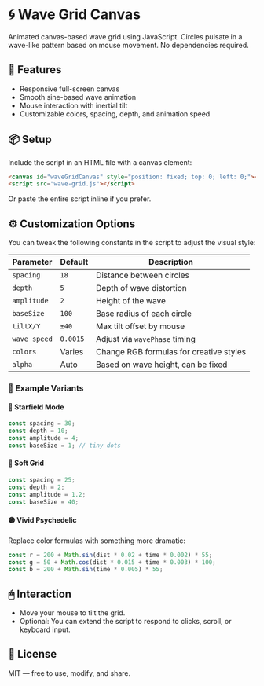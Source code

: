 # 🌀 Wave Grid Canvas

Animated canvas-based wave grid using JavaScript. Circles pulsate in a wave-like pattern based on mouse movement. No dependencies required.

## 🧩 Features

- Responsive full-screen canvas
- Smooth sine-based wave animation
- Mouse interaction with inertial tilt
- Customizable colors, spacing, depth, and animation speed

## 📦 Setup

Include the script in an HTML file with a canvas element:

```html
<canvas id="waveGridCanvas" style="position: fixed; top: 0; left: 0;"></canvas>
<script src="wave-grid.js"></script>
````

Or paste the entire script inline if you prefer.

## ⚙️ Customization Options

You can tweak the following constants in the script to adjust the visual style:

| Parameter    | Default  | Description                             |
| ------------ | -------- | --------------------------------------- |
| `spacing`    | `18`     | Distance between circles                |
| `depth`      | `5`      | Depth of wave distortion                |
| `amplitude`  | `2`      | Height of the wave                      |
| `baseSize`   | `100`    | Base radius of each circle              |
| `tiltX/Y`    | `±40`    | Max tilt offset by mouse                |
| `wave speed` | `0.0015` | Adjust via `wavePhase` timing           |
| `colors`     | Varies   | Change RGB formulas for creative styles |
| `alpha`      | Auto     | Based on wave height, can be fixed      |

### 🔄 Example Variants

#### 🌌 Starfield Mode

```js
const spacing = 30;
const depth = 10;
const amplitude = 4;
const baseSize = 1; // tiny dots
```

#### 💠 Soft Grid

```js
const spacing = 25;
const depth = 2;
const amplitude = 1.2;
const baseSize = 40;
```

#### 🟣 Vivid Psychedelic

Replace color formulas with something more dramatic:

```js
const r = 200 + Math.sin(dist * 0.02 + time * 0.002) * 55;
const g = 50 + Math.cos(dist * 0.015 + time * 0.003) * 100;
const b = 200 + Math.sin(time * 0.005) * 55;
```

## 🖱 Interaction

* Move your mouse to tilt the grid.
* Optional: You can extend the script to respond to clicks, scroll, or keyboard input.

## 📄 License

MIT — free to use, modify, and share.